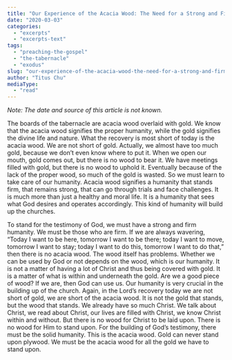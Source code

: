 ```yaml
---
title: "Our Experience of the Acacia Wood: The Need for a Strong and Firm Humanity"
date: "2020-03-03"
categories: 
  - "excerpts"
  - "excerpts-text"
tags: 
  - "preaching-the-gospel"
  - "the-tabernacle"
  - "exodus"
slug: "our-experience-of-the-acacia-wood-the-need-for-a-strong-and-firm-humanity"
author: "Titus Chu"
mediaType: 
  - "read"
---
```


_Note: The date and source of this article is not known._

The boards of the tabernacle are acacia wood overlaid with gold. We know that the acacia wood signifies the proper humanity, while the gold signifies the divine life and nature. What the recovery is most short of today is the acacia wood. We are not short of gold. Actually, we almost have too much gold, because we don’t even know where to put it. When we open our mouth, gold comes out, but there is no wood to bear it. We have meetings filled with gold, but there is no wood to uphold it. Eventually because of the lack of the proper wood, so much of the gold is wasted. So we must learn to take care of our humanity. Acacia wood signifies a humanity that stands firm, that remains strong, that can go through trials and face challenges. It is much more than just a healthy and moral life. It is a humanity that sees what God desires and operates accordingly. This kind of humanity will build up the churches.

To stand for the testimony of God, we must have a strong and firm humanity. We must be those who are firm. If we are always wavering, “Today I want to be here, tomorrow I want to be there; today I want to move, tomorrow I want to stay; today I want to do this, tomorrow I want to do that,” then there is no acacia wood. The wood itself has problems. Whether we can be used by God or not depends on the wood, which is our humanity. It is not a matter of having a lot of Christ and thus being covered with gold. It is a matter of what is within and underneath the gold. Are we a good piece of wood? If we are, then God can use us. Our humanity is very crucial in the building up of the church. Again, in the Lord’s recovery today we are not short of gold, we are short of the acacia wood. It is not the gold that stands, but the wood that stands. We already have so much Christ. We talk about Christ, we read about Christ, our lives are filled with Christ, we know Christ within and without. But there is no wood for Christ to be laid upon. There is no wood for Him to stand upon. For the building of God’s testimony, there must be the solid humanity. This is the acacia wood. Gold can never stand upon plywood. We must be the acacia wood for all the gold we have to stand upon.
